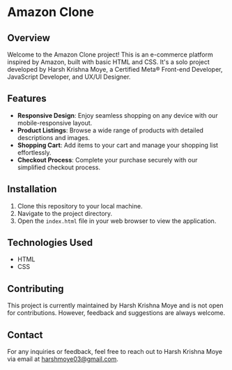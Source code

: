 # Amazon Clone

## Overview
Welcome to the Amazon Clone project! This is an e-commerce platform inspired by Amazon, built with basic HTML and CSS. It's a solo project developed by Harsh Krishna Moye, a Certified Meta® Front-end Developer, JavaScript Developer, and UX/UI Designer.

## Features
- **Responsive Design**: Enjoy seamless shopping on any device with our mobile-responsive layout.
- **Product Listings**: Browse a wide range of products with detailed descriptions and images.
- **Shopping Cart**: Add items to your cart and manage your shopping list effortlessly.
- **Checkout Process**: Complete your purchase securely with our simplified checkout process.

## Installation
1. Clone this repository to your local machine.
2. Navigate to the project directory.
3. Open the `index.html` file in your web browser to view the application.

## Technologies Used
- HTML
- CSS

## Contributing
This project is currently maintained by Harsh Krishna Moye and is not open for contributions. However, feedback and suggestions are always welcome.

## Contact
For any inquiries or feedback, feel free to reach out to Harsh Krishna Moye via email at [harshmoye03@gmail.com](mailto:harshmoye03@gmail.com).
